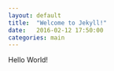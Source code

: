 ```yaml
---
layout: default
title:  "Welcome to Jekyll!"
date:   2016-02-12 17:50:00
categories: main
---
```

Hello World!

